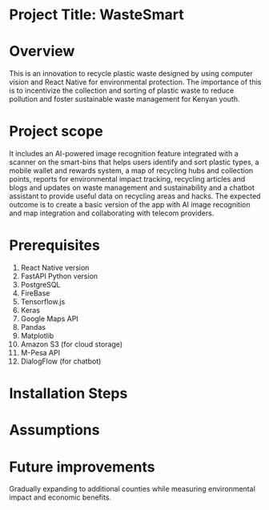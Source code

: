 # Project Title: WasteSmart

# Overview
This is an innovation to recycle plastic waste designed by using computer vision and React Native for environmental protection. The importance of this is to incentivize the collection and sorting of plastic waste to reduce pollution and foster sustainable waste management for Kenyan youth. 

# Project scope 
It includes an AI-powered image recognition feature integrated with a scanner on the smart-bins that helps users identify and
sort plastic types, a mobile wallet and rewards system, a map of
recycling hubs and collection points, reports for environmental impact tracking,
recycling articles and blogs and updates on waste management and sustainability and a chatbot
assistant to provide useful data on recycling areas and hacks. The expected outcome is to create a basic version of the app with AI image recognition
and map integration and collaborating with telecom providers. 

# Prerequisites
1. React Native version
2. FastAPI Python version
3. PostgreSQL
4. FireBase
5. Tensorflow.js
6. Keras
7. Google Maps API
8. Pandas
9. Matplotlib
10. Amazon S3 (for cloud storage)
11. M-Pesa API
12. DialogFlow (for chatbot)
    
# Installation Steps

# Assumptions

# Future improvements 
Gradually expanding to additional counties while measuring environmental impact and economic
benefits.
